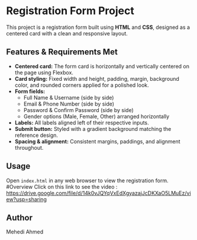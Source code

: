 # Registration Form Project

This project is a registration form built using **HTML** and **CSS**, designed as a centered card with a clean and responsive layout.

## Features & Requirements Met

- **Centered card:** The form card is horizontally and vertically centered on the page using Flexbox.
- **Card styling:** Fixed width and height, padding, margin, background color, and rounded corners applied for a polished look.
- **Form fields:**
  - Full Name & Username (side by side)
  - Email & Phone Number (side by side)
  - Password & Confirm Password (side by side)
  - Gender options (Male, Female, Other) arranged horizontally
- **Labels:** All labels aligned left of their respective inputs.
- **Submit button:** Styled with a gradient background matching the reference design.
- **Spacing & alignment:** Consistent margins, paddings, and alignment throughout.

## Usage

Open `index.html` in any web browser to view the registration form.
#Overview
Click on this link to see the video : https://drive.google.com/file/d/14k0vJQYqVxEdXgyazajJcDKXaO5LMuEz/view?usp=sharing
## Author

Mehedi Ahmed
